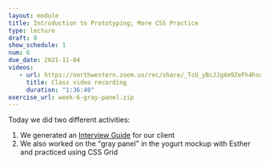 ```yaml
---
layout: module
title: Introduction to Prototyping; More CSS Practice
type: lecture
draft: 0
show_schedule: 1
num: 6
due_date: 2021-11-04
videos: 
   - url: https://northwestern.zoom.us/rec/share/_TcU_yBcJJg4m9ZeFh4hsnnPvADG4fPOUDw7ZJVCO3sKc4JXb_57I-_vyDh7fljC.FIdbF2ZHF-bCWqN3?startTime=1636072048000
     title: Class video recording
     duration: "1:36:40"
exercise_url: week-6-gray-panel.zip
---
```


Today we did two different activities:
1. We generated an <a href="https://docs.google.com/document/d/1p1l3ELTUWgYsS2iibEa9y8XMtWk0wvoa0B7_F0YjOws/edit?usp=sharing" target="_blank">Interview Guide</a> for our client
2. We also worked on the "gray panel" in the yogurt mockup with Esther and practiced using CSS Grid


